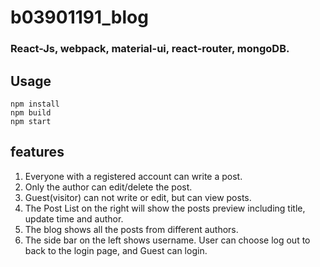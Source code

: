 # b03901191_blog
### React-Js, webpack, material-ui, react-router, mongoDB.

## Usage
`npm install` <br>
`npm build` <br>
`npm start` <br>

## features
1. Everyone with a registered account can write a post.
2. Only the author can edit/delete the post.
3. Guest(visitor) can not write or edit, but can view posts.
4. The Post List on the right will show the posts preview including title, update time and author.
5. The blog shows all the posts from different authors.
6. The side bar on the left shows username. User can choose log out to back to the login page, and Guest can login. 
